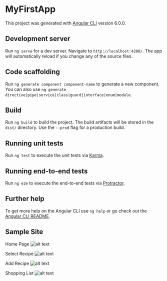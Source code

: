 # MyFirstApp

This project was generated with [Angular CLI](https://github.com/angular/angular-cli) version 6.0.0.

## Development server

Run `ng serve` for a dev server. Navigate to `http://localhost:4200/`. The app will automatically reload if you change any of the source files.

## Code scaffolding

Run `ng generate component component-name` to generate a new component. You can also use `ng generate directive|pipe|service|class|guard|interface|enum|module`.

## Build

Run `ng build` to build the project. The build artifacts will be stored in the `dist/` directory. Use the `--prod` flag for a production build.

## Running unit tests

Run `ng test` to execute the unit tests via [Karma](https://karma-runner.github.io).

## Running end-to-end tests

Run `ng e2e` to execute the end-to-end tests via [Protractor](http://www.protractortest.org/).

## Further help

To get more help on the Angular CLI use `ng help` or go check out the [Angular CLI README](https://github.com/angular/angular-cli/blob/master/README.md).

## Sample Site
Home Page
![alt text](https://github.com/tranfh/Angular-RecipeBook/screenshots/HomePage.png?raw=true)

Select Recipe
![alt text](https://github.com/tranfh/Angular-RecipeBook/screenshots/SelectRecipe.png?raw=true)

Add Recipe
![alt text](https://github.com/tranfh/Angular-RecipeBook/screenshots/AddRecipe.png?raw=true)

Shopping List
![alt text](https://github.com/tranfh/Angular-RecipeBook/screenshots/Shoppinglist.png?raw=true)
